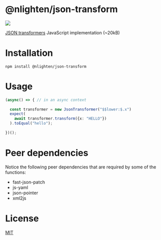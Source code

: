 # @nlighten/json-transform

![](https://img.shields.io/npm/v/@nlighten/json-transform.svg)

[JSON transformers](https://nlighten-oss.github.io/json-transform/) JavaScript implementation (~20kB)

# Installation

`npm install @nlighten/json-transform`

# Usage

```typescript
(async() => { // in an async context
  
  const transformer = new JsonTransformer("$$lower:$.x")
  expect(
    await transformer.transform({x: "HELLO"})
  ).toEqual("hello");
  
})();
```

# Peer dependencies
Notice the following peer dependencies that are required by some of the functions:
 - fast-json-patch
 - js-yaml
 - json-pointer
 - xml2js

# License
[MIT](./LICENSE)